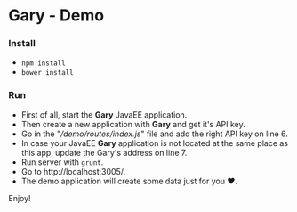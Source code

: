 
# Gary - Demo

### Install

 - `npm install`
 - `bower install`

### Run

 - First of all, start the **Gary** JavaEE application.
 - Then create a new application with **Gary** and get it's API key.
 - Go in the "*/demo/routes/index.js*" file and add the right API key on line 6.
 - In case your JavaEE **Gary** application is not located at the same place as this app, update the Gary's address on line 7.
 - Run server with `grunt`.
 - Go to http://localhost:3005/.
 - The demo application will create some data just for you ♥.

Enjoy!
